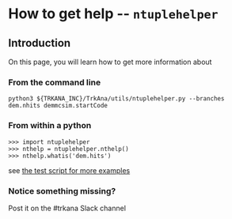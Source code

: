# How to get help -- ```ntuplehelper```

## Introduction

On this page, you will learn how to get more information about

### From the command line

```
python3 ${TRKANA_INC}/TrkAna/utils/ntuplehelper.py --branches dem.nhits demmcsim.startCode
```

### From within a python

```
>>> import ntuplehelper
>>> nthelp = ntuplehelper.nthelp()
>>> nthelp.whatis('dem.hits')
```

see [the test script for more examples](../../utils/ntuplehelper-test.py)

### Notice something missing?
Post it on the #trkana Slack channel
